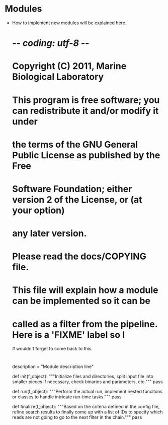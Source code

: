Modules
=======

* How to implement new modules will be explained here.


    # -*- coding: utf-8 -*-
    
    # Copyright (C) 2011, Marine Biological Laboratory
    #
    # This program is free software; you can redistribute it and/or modify it under
    # the terms of the GNU General Public License as published by the Free
    # Software Foundation; either version 2 of the License, or (at your option)
    # any later version.
    #
    # Please read the docs/COPYING file.
    
    #
    # This file will explain how a module can be implemented so it can be
    # called as a filter from the pipeline. Here is a 'FIXME' label so I
    # wouldn't forget to come back to this.
    #
    
    description = "Module description line"
    
    def init(f_object):
        """Initialize files and directories, split input file
           into smaller pieces if necessary, check binaries and
           parameters, etc."""
        pass
    
    def run(f_object):
        """Perform the actual run, implement nested funcitons
        or classes to handle intricate run-time tasks."""
        pass
    
    def finalize(f_object):
        """Based on the criteria defined in the config file,
        refine search results to finally come up with a list
        of IDs to specify which reads are not going to go to
        the next filter in the chain."""
        pass


